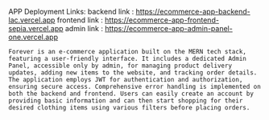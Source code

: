  APP Deployment Links:
    backend link : https://ecommerce-app-backend-lac.vercel.app
    frontend link : https://ecommerce-app-frontend-sepia.vercel.app
    admin link : https://ecommerce-app-admin-panel-one.vercel.app


    Forever is an e-commerce application built on the MERN tech stack, featuring a user-friendly interface. It includes a dedicated Admin Panel, accessible only by admin, for managing product delivery updates, adding new items to the website, and tracking order details. The application employs JWT for authentication and authorization, ensuring secure access. Comprehensive error handling is implemented on both the backend and frontend. Users can easily create an account by providing basic information and can then start shopping for their desired clothing items using various filters before placing orders.
